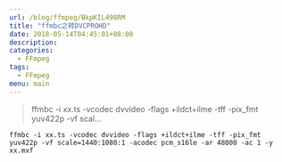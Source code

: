 ```yaml
---
url: /blog/ffmpeg/BkpKIL498RM
title: "ffmbc之转DVCPROHD"
date: 2018-05-14T04:45:01+08:00
description:
categories:
  - FFmpeg
tags:
  - FFmpeg
menu: main
---
```


> ffmbc -i xx.ts -vcodec dvvideo -flags +ildct+ilme -tff -pix_fmt yuv422p -vf scal…

```
ffmbc -i xx.ts -vcodec dvvideo -flags +ildct+ilme -tff -pix_fmt yuv422p -vf scale=1440:1080:1 -acodec pcm_s16le -ar 48000 -ac 1 -y xx.mxf

```